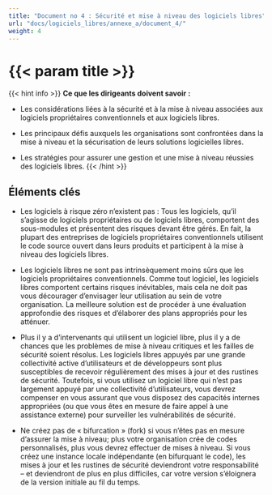 ```yaml
---
title: "Document no 4 : Sécurité et mise à niveau des logiciels libres"
url: "docs/logiciels_libres/annexe_a/document_4/"
weight: 4
---
```


# {{< param title >}}

{{< hint info >}}
**Ce que les dirigeants doivent savoir :**

- Les considérations liées à la sécurité et à la mise à niveau associées aux logiciels propriétaires conventionnels et aux logiciels libres.

- Les principaux défis auxquels les organisations sont confrontées dans la mise à niveau et la sécurisation de leurs solutions logicielles libres.

- Les stratégies pour assurer une gestion et une mise à niveau réussies des logiciels libres.
{{< /hint >}}

## Éléments clés

- Les logiciels à risque zéro n’existent pas : Tous les logiciels, qu’il s’agisse de logiciels propriétaires ou de logiciels libres, comportent des sous-modules et présentent des risques devant être gérés. En fait, la plupart des entreprises de logiciels propriétaires conventionnels utilisent le code source ouvert dans leurs produits et participent à la mise à niveau des logiciels libres.

- Les logiciels libres ne sont pas intrinsèquement moins sûrs que les logiciels propriétaires conventionnels. Comme tout logiciel, les logiciels libres comportent certains risques inévitables, mais cela ne doit pas vous décourager d’envisager leur utilisation au sein de votre organisation. La meilleure solution est de procéder à une évaluation approfondie des risques et d’élaborer des plans appropriés pour les atténuer.

- Plus il y a d’intervenants qui utilisent un logiciel libre, plus il y a de chances que les problèmes de mise à niveau critiques et les failles de sécurité soient résolus. Les logiciels libres appuyés par une grande collectivité active d’utilisateurs et de développeurs sont plus susceptibles de recevoir régulièrement des mises à jour et des rustines de sécurité. Toutefois, si vous utilisez un logiciel libre qui n’est pas largement appuyé par une collectivité d’utilisateurs, vous devrez compenser en vous assurant que vous disposez des capacités internes appropriées (ou que vous êtes en mesure de faire appel à une assistance externe) pour surveiller les vulnérabilités de sécurité.

- Ne créez pas de « bifurcation » (fork) si vous n’êtes pas en mesure d’assurer la mise à niveau; plus votre organisation crée de codes personnalisés, plus vous devrez effectuer de mises à niveau. Si vous créez une instance locale indépendante (en bifurquant le code), les mises à jour et les rustines de sécurité deviendront votre responsabilité – et deviendront de plus en plus difficiles, car votre version s’éloignera de la version initiale au fil du temps.
